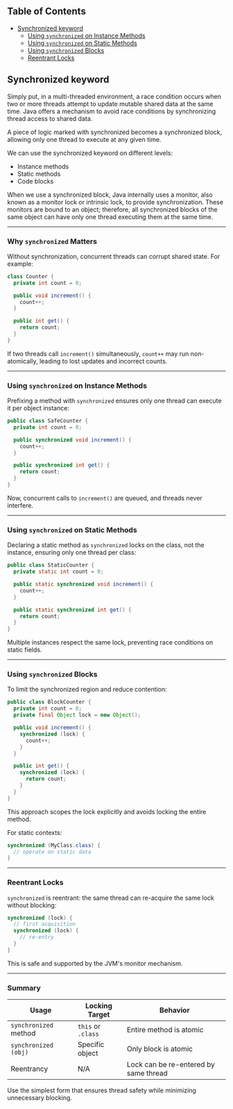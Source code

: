## Table of Contents

- [Synchronized keyword](#synchronized-keyword)
    - [Using `synchronized` on Instance Methods](#using-synchronized-on-instance-methods)  
    - [Using `synchronized` on Static Methods](#using-synchronized-on-static-methods)  
    - [Using `synchronized` Blocks](#using-synchronized-blocks)  
    - [Reentrant Locks](#reentrant-locks)  


## Synchronized keyword

Simply put, in a multi-threaded environment, a race condition occurs when two or more threads attempt to update mutable shared data at the same time. Java offers a mechanism to avoid race conditions by synchronizing thread access to shared data.

A piece of logic marked with synchronized becomes a synchronized block, allowing only one thread to execute at any given time.

We can use the synchronized keyword on different levels:

- Instance methods
- Static methods
- Code blocks

When we use a synchronized block, Java internally uses a monitor, also known as a monitor lock or intrinsic lock, to provide synchronization. These monitors are bound to an object; therefore, all synchronized blocks of the same object can have only one thread executing them at the same time.

---

### Why `synchronized` Matters

Without synchronization, concurrent threads can corrupt shared state. For example:

```java
class Counter {
  private int count = 0;

  public void increment() {
    count++;
  }

  public int get() {
    return count;
  }
}
```

If two threads call `increment()` simultaneously, `count++` may run non-atomically, leading to lost updates and incorrect counts.

---

### Using `synchronized` on Instance Methods

Prefixing a method with `synchronized` ensures only one thread can execute it per object instance:

```java
public class SafeCounter {
  private int count = 0;

  public synchronized void increment() {
    count++;
  }

  public synchronized int get() {
    return count;
  }
}
```

Now, concurrent calls to `increment()` are queued, and threads never interfere.

---

### Using `synchronized` on Static Methods

Declaring a static method as `synchronized` locks on the class, not the instance, ensuring only one thread per class:

```java
public class StaticCounter {
  private static int count = 0;

  public static synchronized void increment() {
    count++;
  }

  public static synchronized int get() {
    return count;
  }
}
```

Multiple instances respect the same lock, preventing race conditions on static fields.

---

### Using `synchronized` Blocks

To limit the synchronized region and reduce contention:

```java
public class BlockCounter {
  private int count = 0;
  private final Object lock = new Object();

  public void increment() {
    synchronized (lock) {
      count++;
    }
  }

  public int get() {
    synchronized (lock) {
      return count;
    }
  }
}
```

This approach scopes the lock explicitly and avoids locking the entire method.

For static contexts:

```java
synchronized (MyClass.class) {
  // operate on static data
}
```

---

### Reentrant Locks

`synchronized` is reentrant: the same thread can re-acquire the same lock without blocking:

```java
synchronized (lock) {
  // first acquisition
  synchronized (lock) {
    // re-entry
  }
}
```

This is safe and supported by the JVM's monitor mechanism.

---

### Summary

| Usage                 | Locking Target     | Behavior                              |
| --------------------- | ------------------ | ------------------------------------- |
| `synchronized` method | `this` or `.class` | Entire method is atomic               |
| `synchronized (obj)`  | Specific object    | Only block is atomic                  |
| Reentrancy            | N/A                | Lock can be re-entered by same thread |

Use the simplest form that ensures thread safety while minimizing unnecessary blocking.
